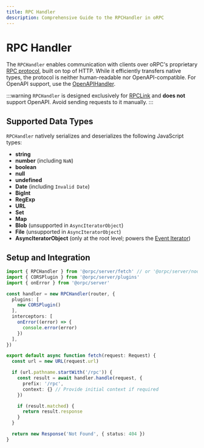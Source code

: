 ```yaml
---
title: RPC Handler
description: Comprehensive Guide to the RPCHandler in oRPC
---
```


# RPC Handler

The `RPCHandler` enables communication with clients over oRPC's proprietary [RPC protocol](/docs/advanced/rpc-protocol), built on top of HTTP. While it efficiently transfers native types, the protocol is neither human-readable nor OpenAPI-compatible. For OpenAPI support, use the [OpenAPIHandler](/docs/openapi/openapi-handler).

:::warning
`RPCHandler` is designed exclusively for [RPCLink](/docs/client/rpc-link) and **does not** support OpenAPI. Avoid sending requests to it manually.
:::

## Supported Data Types

`RPCHandler` natively serializes and deserializes the following JavaScript types:

- **string**
- **number** (including `NaN`)
- **boolean**
- **null**
- **undefined**
- **Date** (including `Invalid Date`)
- **BigInt**
- **RegExp**
- **URL**
- **Set**
- **Map**
- **Blob** (unsupported in `AsyncIteratorObject`)
- **File** (unsupported in `AsyncIteratorObject`)
- **AsyncIteratorObject** (only at the root level; powers the [Event Iterator](/docs/event-iterator))

## Setup and Integration

```ts
import { RPCHandler } from '@orpc/server/fetch' // or '@orpc/server/node'
import { CORSPlugin } from '@orpc/server/plugins'
import { onError } from '@orpc/server'

const handler = new RPCHandler(router, {
  plugins: [
    new CORSPlugin()
  ],
  interceptors: [
    onError((error) => {
      console.error(error)
    })
  ],
})

export default async function fetch(request: Request) {
  const url = new URL(request.url)

  if (url.pathname.startWith('/rpc')) {
    const result = await handler.handle(request, {
      prefix: '/rpc',
      context: {} // Provide initial context if required
    })

    if (result.matched) {
      return result.response
    }
  }

  return new Response('Not Found', { status: 404 })
}
```
